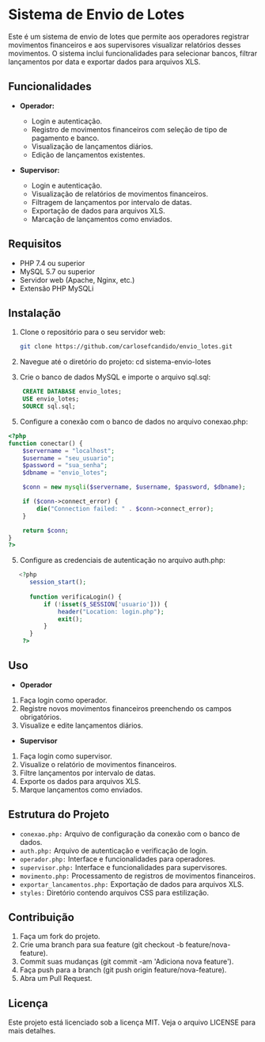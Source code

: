 # Sistema de Envio de Lotes

Este é um sistema de envio de lotes que permite aos operadores registrar movimentos financeiros e aos supervisores visualizar relatórios desses movimentos. O sistema inclui funcionalidades para selecionar bancos, filtrar lançamentos por data e exportar dados para arquivos XLS.

## Funcionalidades

- **Operador:**
  - Login e autenticação.
  - Registro de movimentos financeiros com seleção de tipo de pagamento e banco.
  - Visualização de lançamentos diários.
  - Edição de lançamentos existentes.

- **Supervisor:**
  - Login e autenticação.
  - Visualização de relatórios de movimentos financeiros.
  - Filtragem de lançamentos por intervalo de datas.
  - Exportação de dados para arquivos XLS.
  - Marcação de lançamentos como enviados.

## Requisitos

- PHP 7.4 ou superior
- MySQL 5.7 ou superior
- Servidor web (Apache, Nginx, etc.)
- Extensão PHP MySQLi

## Instalação

1. Clone o repositório para o seu servidor web:
   ```bash
   git clone https://github.com/carlosefcandido/envio_lotes.git
2. Navegue até o diretório do projeto:
  cd sistema-envio-lotes

3. Crie o banco de dados MySQL e importe o arquivo sql.sql:
```SQL
    CREATE DATABASE envio_lotes;
    USE envio_lotes;
    SOURCE sql.sql;
```
5. Configure a conexão com o banco de dados no arquivo conexao.php:
  ```php
  <?php
  function conectar() {
      $servername = "localhost";
      $username = "seu_usuario";
      $password = "sua_senha";
      $dbname = "envio_lotes";
  
      $conn = new mysqli($servername, $username, $password, $dbname);
  
      if ($conn->connect_error) {
          die("Connection failed: " . $conn->connect_error);
      }
  
      return $conn;
  }
  ?>
```
5. Configure as credenciais de autenticação no arquivo auth.php:
```php
   <?php
      session_start();
      
      function verificaLogin() {
          if (!isset($_SESSION['usuario'])) {
              header("Location: login.php");
              exit();
          }
      }
    ?>
```

## Uso
- **Operador**
1. Faça login como operador.
2. Registre novos movimentos financeiros preenchendo os campos obrigatórios.
3. Visualize e edite lançamentos diários.
- **Supervisor**
1. Faça login como supervisor.
2. Visualize o relatório de movimentos financeiros.
3. Filtre lançamentos por intervalo de datas.
4. Exporte os dados para arquivos XLS.
5. Marque lançamentos como enviados.

## Estrutura do Projeto
  * ```conexao.php:``` Arquivo de configuração da conexão com o banco de dados.
  * ```auth.php:``` Arquivo de autenticação e verificação de login.
  * ```operador.php:``` Interface e funcionalidades para operadores.
  * ```supervisor.php:``` Interface e funcionalidades para supervisores.
  * ```movimento.php:``` Processamento de registros de movimentos financeiros.
  * ```exportar_lancamentos.php:``` Exportação de dados para arquivos XLS.
  * ```styles:``` Diretório contendo arquivos CSS para estilização.
    
## Contribuição
  1. Faça um fork do projeto.
  2. Crie uma branch para sua feature (git checkout -b feature/nova-feature).
  3. Commit suas mudanças (git commit -am 'Adiciona nova feature').
  4. Faça push para a branch (git push origin feature/nova-feature).
  5. Abra um Pull Request.
## Licença
Este projeto está licenciado sob a licença MIT. Veja o arquivo LICENSE para mais detalhes.
